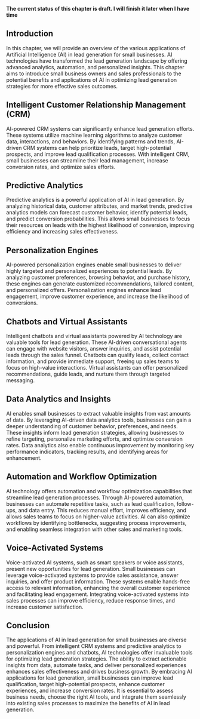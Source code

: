 **The current status of this chapter is draft. I will finish it later when I have time**

Introduction
------------

In this chapter, we will provide an overview of the various applications of Artificial Intelligence (AI) in lead generation for small businesses. AI technologies have transformed the lead generation landscape by offering advanced analytics, automation, and personalized insights. This chapter aims to introduce small business owners and sales professionals to the potential benefits and applications of AI in optimizing lead generation strategies for more effective sales outcomes.

Intelligent Customer Relationship Management (CRM)
--------------------------------------------------

AI-powered CRM systems can significantly enhance lead generation efforts. These systems utilize machine learning algorithms to analyze customer data, interactions, and behaviors. By identifying patterns and trends, AI-driven CRM systems can help prioritize leads, target high-potential prospects, and improve lead qualification processes. With intelligent CRM, small businesses can streamline their lead management, increase conversion rates, and optimize sales efforts.

Predictive Analytics
--------------------

Predictive analytics is a powerful application of AI in lead generation. By analyzing historical data, customer attributes, and market trends, predictive analytics models can forecast customer behavior, identify potential leads, and predict conversion probabilities. This allows small businesses to focus their resources on leads with the highest likelihood of conversion, improving efficiency and increasing sales effectiveness.

Personalization Engines
-----------------------

AI-powered personalization engines enable small businesses to deliver highly targeted and personalized experiences to potential leads. By analyzing customer preferences, browsing behavior, and purchase history, these engines can generate customized recommendations, tailored content, and personalized offers. Personalization engines enhance lead engagement, improve customer experience, and increase the likelihood of conversions.

Chatbots and Virtual Assistants
-------------------------------

Intelligent chatbots and virtual assistants powered by AI technology are valuable tools for lead generation. These AI-driven conversational agents can engage with website visitors, answer inquiries, and assist potential leads through the sales funnel. Chatbots can qualify leads, collect contact information, and provide immediate support, freeing up sales teams to focus on high-value interactions. Virtual assistants can offer personalized recommendations, guide leads, and nurture them through targeted messaging.

Data Analytics and Insights
---------------------------

AI enables small businesses to extract valuable insights from vast amounts of data. By leveraging AI-driven data analytics tools, businesses can gain a deeper understanding of customer behavior, preferences, and needs. These insights inform lead generation strategies, allowing businesses to refine targeting, personalize marketing efforts, and optimize conversion rates. Data analytics also enable continuous improvement by monitoring key performance indicators, tracking results, and identifying areas for enhancement.

Automation and Workflow Optimization
------------------------------------

AI technology offers automation and workflow optimization capabilities that streamline lead generation processes. Through AI-powered automation, businesses can automate repetitive tasks, such as lead qualification, follow-ups, and data entry. This reduces manual effort, improves efficiency, and allows sales teams to focus on higher-value activities. AI can also optimize workflows by identifying bottlenecks, suggesting process improvements, and enabling seamless integration with other sales and marketing tools.

Voice-Activated Systems
-----------------------

Voice-activated AI systems, such as smart speakers or voice assistants, present new opportunities for lead generation. Small businesses can leverage voice-activated systems to provide sales assistance, answer inquiries, and offer product information. These systems enable hands-free access to relevant information, enhancing the overall customer experience and facilitating lead engagement. Integrating voice-activated systems into sales processes can improve efficiency, reduce response times, and increase customer satisfaction.

Conclusion
----------

The applications of AI in lead generation for small businesses are diverse and powerful. From intelligent CRM systems and predictive analytics to personalization engines and chatbots, AI technologies offer invaluable tools for optimizing lead generation strategies. The ability to extract actionable insights from data, automate tasks, and deliver personalized experiences enhances sales effectiveness and drives business growth. By embracing AI applications for lead generation, small businesses can improve lead qualification, target high-potential prospects, enhance customer experiences, and increase conversion rates. It is essential to assess business needs, choose the right AI tools, and integrate them seamlessly into existing sales processes to maximize the benefits of AI in lead generation.
